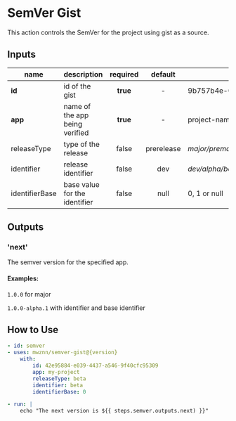 # SemVer Gist

This action controls the SemVer for the project using gist as a source.

## Inputs

| name           | description                    | required |  default   | example                                                   |
| -------------- | ------------------------------ | :------: | :--------: | --------------------------------------------------------- |
| **id**         | id of the gist                 | **true** |     -      | 9b757b4e-0d41-46f2-a41c-7df5e9bca1c5                      |
| **app**        | name of the app being verified | **true** |     -      | project-name                                              |
| releaseType    | type of the release            |  false   | prerelease | *major/premajor/minor/preminor/patch/prepatch/prerelease* |
| identifier     | release identifier             |  false   |    dev     | *dev/alpha/beta/build* etc.                               |
| identifierBase | base value for the identifier  |  false   |    null    | 0, 1 or null                                              |

## Outputs

### 'next'

The semver version for the specified app. 

#### Examples: 

`1.0.0` for major

`1.0.0-alpha.1` with identifier and base identifier

## How to Use

```yaml
- id: semver
- uses: mwznn/semver-gist@{version}
    with:
        id: 42e95884-e039-4437-a546-9f40cfc95309
        app: my-project
        releaseType: beta
        identifier: beta
        identifierBase: 0

- run: |
    echo "The next version is ${{ steps.semver.outputs.next) }}"
```